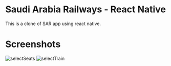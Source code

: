 # Saudi Arabia Railways - React Native
This is a clone of SAR app using react native.

# Screenshots
![selectSeats](https://github.com/MohamedKamalOthman/train-booking-react-native/assets/76039756/1cf100c8-e925-49aa-acb0-785836de9f39)
![selectTrain](https://github.com/MohamedKamalOthman/train-booking-react-native/assets/76039756/7229b6bf-90a4-4b67-8751-5a2af234545d)
